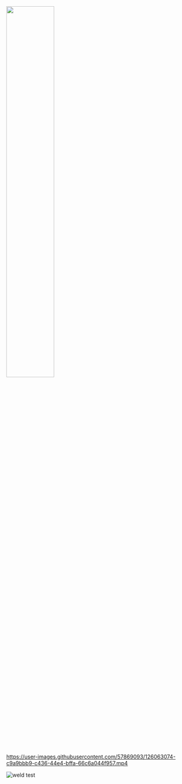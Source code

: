 <img src="https://github.com/Pierro55/REuse-Automatic-Filament-Welding-Machine/blob/main/Melting%20System/Images/technical%20drawing%20meltsystem.PNG" width=50% height=50%>



https://user-images.githubusercontent.com/57869093/126063074-c9a9bbb9-c436-44e4-bffa-66c6a044f957.mp4

![weld test](https://user-images.githubusercontent.com/57869093/126063076-1fe41664-7d27-4ae7-8b1a-14ed66406eda.jpg)

